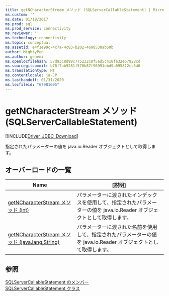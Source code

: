 ```yaml
---
title: getNCharacterStream メソッド (SQLServerCallableStatement) | Microsoft Docs
ms.custom: ''
ms.date: 01/19/2017
ms.prod: sql
ms.prod_service: connectivity
ms.reviewer: ''
ms.technology: connectivity
ms.topic: conceptual
ms.assetid: e4f1e99c-4c7a-4c83-b202-4608538ab50b
author: MightyPen
ms.author: genemi
ms.openlocfilehash: 57d93c8d99c775232c0f5ad5c418fe32e57922cd
ms.sourcegitcommit: b78f7ab9281f570b87f96991ebd9a095812cc546
ms.translationtype: HT
ms.contentlocale: ja-JP
ms.lasthandoff: 01/31/2020
ms.locfileid: "67981605"
---
```

# <a name="getncharacterstream-method-sqlservercallablestatement"></a>getNCharacterStream メソッド (SQLServerCallableStatement)
[!INCLUDE[Driver_JDBC_Download](../../../includes/driver_jdbc_download.md)]

  指定されたパラメーターの値を java.io.Reader オブジェクトとして取得します。  
  
## <a name="overload-list"></a>オーバーロードの一覧  
  
|Name|[説明]|  
|----------|-----------------|  
|[getNCharacterStream メソッド &#40;int&#41;](../../../connect/jdbc/reference/getncharacterstream-method-int.md)|パラメーターに渡されたインデックスを使用して、指定されたパラメーターの値を java.io.Reader オブジェクトとして取得します。|  
|[getNCharacterStream メソッド &#40;java.lang.String&#41;](../../../connect/jdbc/reference/getncharacterstream-method-java-lang-string.md)|パラメーターに渡された名前を使用して、指定されたパラメーターの値を java.io.Reader オブジェクトとして取得します。|  
  
## <a name="see-also"></a>参照  
 [SQLServerCallableStatement のメンバー](../../../connect/jdbc/reference/sqlservercallablestatement-members.md)   
 [SQLServerCallableStatement クラス](../../../connect/jdbc/reference/sqlservercallablestatement-class.md)  
  
  
